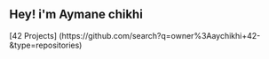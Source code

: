 <h2 align="left">Hey! i'm Aymane chikhi</h2>
[42 Projects] (https://github.com/search?q=owner%3Aaychikhi+42-&type=repositories)
